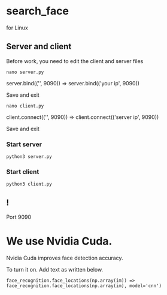 # search_face

for Linux

## Server and client
Before work, you need to edit the client and server files
```
nano server.py
```
server.bind(('', 9090)) => server.bind(('your ip', 9090))

Save and exit
```
nano client.py
```
client.connect(('', 9090)) => client.connect(('server ip', 9090))

Save and exit

### Start server
```
python3 server.py
```
### Start client
```
python3 client.py
```

## !
Port 9090

# We use Nvidia Cuda.
Nvidia Cuda improves face detection accuracy.

To turn it on. Add text as written below.

```
face_recognition.face_locations(np.array(im)) => face_recognition.face_locations(np.array(im), model='cnn')
```